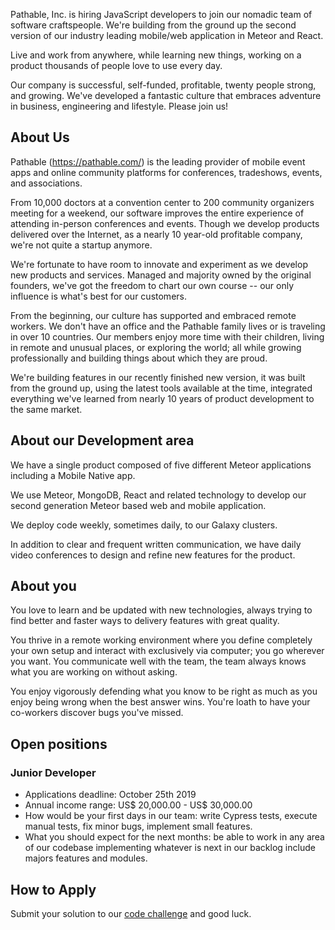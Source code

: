 Pathable, Inc. is hiring JavaScript developers to join our nomadic team of software craftspeople. We're building from the ground up the second version of our industry leading mobile/web application in Meteor and React. 

Live and work from anywhere, while learning new things, working on a product thousands of people love to use every day. 

Our company is successful, self-funded, profitable, twenty people strong, and growing. We've developed a fantastic culture that embraces adventure in business, engineering and lifestyle. Please join us!

## About Us

Pathable (https://pathable.com/) is the leading provider of mobile event apps and online community platforms for conferences, tradeshows, events, and associations. 

From 10,000 doctors at a convention center to 200 community organizers meeting for a weekend, our software improves the entire experience of attending in-person conferences and events. Though we develop products delivered over the Internet, as a nearly 10 year-old profitable company, we're not quite a startup anymore. 

We're fortunate to have room to innovate and experiment as we develop new products and services. Managed and majority owned by the original founders, we've got the freedom to chart our own course -- our only influence is what's best for our customers. 

From the beginning, our culture has supported and embraced remote workers. We don't have an office and the Pathable family lives or is traveling in over 10 countries. Our members enjoy more time with their children, living in remote and unusual places, or exploring the world; all while growing professionally and building things about which they are proud. 

We're building features in our recently finished new version, it was built from the ground up, using the latest tools available at the time, integrated everything we've learned from nearly 10 years of product development to the same market.

## About our Development area

We have a single product composed of five different Meteor applications including a Mobile Native app.

We use Meteor, MongoDB, React and related technology to develop our second generation Meteor based web and mobile application. 

We deploy code weekly, sometimes daily, to our Galaxy clusters. 

In addition to clear and frequent written communication, we have daily video conferences to design and refine new features for the product. 

## About you
You love to learn and be updated with new technologies, always trying to find better and faster ways to delivery features with great quality.

You thrive in a remote working environment where you define completely your own setup and interact with exclusively via computer; you go wherever you want. You communicate well with the team, the team always knows what you are working on without asking.

You enjoy vigorously defending what you know to be right as much as you enjoy being wrong when the best answer wins. You're loath to have your co-workers discover bugs you've missed. 

## Open positions

### Junior Developer
- Applications deadline: October 25th 2019
- Annual income range: US$ 20,000.00 - US$ 30,000.00
- How would be your first days in our team: write Cypress tests, execute manual tests, fix minor bugs, implement small features.
- What you should expect for the next months: be able to work in any area of our codebase implementing whatever is next in our backlog include majors features and modules.

## How to Apply
Submit your solution to our [code challenge](https://github.com/pathable/vnext-code-challenge/blob/master/README.md) and good luck.


